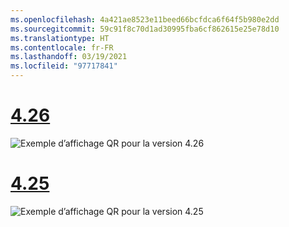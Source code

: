 ```yaml
---
ms.openlocfilehash: 4a421ae8523e11beed66bcfdca6f64f5b980e2dd
ms.sourcegitcommit: 59c91f8c70d1ad30995fba6cf862615e25e78d10
ms.translationtype: HT
ms.contentlocale: fr-FR
ms.lasthandoff: 03/19/2021
ms.locfileid: "97717841"
---
```

# <a name="426"></a>[4.26](#tab/426)

![Exemple d’affichage QR pour la version 4.26](../images/qr-codes-img-02.png)

# <a name="425"></a>[4.25](#tab/425)

![Exemple d’affichage QR pour la version 4.25](../images/unreal-qr-render.PNG)

